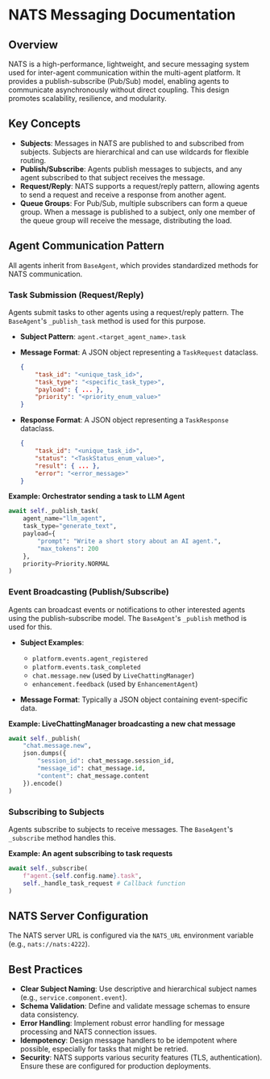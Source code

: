 # NATS Messaging Documentation

## Overview

NATS is a high-performance, lightweight, and secure messaging system used for inter-agent communication within the multi-agent platform. It provides a publish-subscribe (Pub/Sub) model, enabling agents to communicate asynchronously without direct coupling. This design promotes scalability, resilience, and modularity.

## Key Concepts

*   **Subjects**: Messages in NATS are published to and subscribed from subjects. Subjects are hierarchical and can use wildcards for flexible routing.
*   **Publish/Subscribe**: Agents publish messages to subjects, and any agent subscribed to that subject receives the message.
*   **Request/Reply**: NATS supports a request/reply pattern, allowing agents to send a request and receive a response from another agent.
*   **Queue Groups**: For Pub/Sub, multiple subscribers can form a queue group. When a message is published to a subject, only one member of the queue group will receive the message, distributing the load.

## Agent Communication Pattern

All agents inherit from `BaseAgent`, which provides standardized methods for NATS communication.

### Task Submission (Request/Reply)

Agents submit tasks to other agents using a request/reply pattern. The `BaseAgent`'s `_publish_task` method is used for this purpose.

*   **Subject Pattern**: `agent.<target_agent_name>.task`
*   **Message Format**: A JSON object representing a `TaskRequest` dataclass.

    ```json
    {
        "task_id": "<unique_task_id>",
        "task_type": "<specific_task_type>",
        "payload": { ... },
        "priority": "<priority_enum_value>"
    }
    ```

*   **Response Format**: A JSON object representing a `TaskResponse` dataclass.

    ```json
    {
        "task_id": "<unique_task_id>",
        "status": "<TaskStatus_enum_value>",
        "result": { ... },
        "error": "<error_message>"
    }
    ```

**Example: Orchestrator sending a task to LLM Agent**

```python
await self._publish_task(
    agent_name="llm_agent",
    task_type="generate_text",
    payload={
        "prompt": "Write a short story about an AI agent.",
        "max_tokens": 200
    },
    priority=Priority.NORMAL
)
```

### Event Broadcasting (Publish/Subscribe)

Agents can broadcast events or notifications to other interested agents using the publish-subscribe model. The `BaseAgent`'s `_publish` method is used for this.

*   **Subject Examples**:
    *   `platform.events.agent_registered`
    *   `platform.events.task_completed`
    *   `chat.message.new` (used by `LiveChattingManager`)
    *   `enhancement.feedback` (used by `EnhancementAgent`)

*   **Message Format**: Typically a JSON object containing event-specific data.

**Example: LiveChattingManager broadcasting a new chat message**

```python
await self._publish(
    "chat.message.new",
    json.dumps({
        "session_id": chat_message.session_id,
        "message_id": chat_message.id,
        "content": chat_message.content
    }).encode()
)
```

### Subscribing to Subjects

Agents subscribe to subjects to receive messages. The `BaseAgent`'s `_subscribe` method handles this.

**Example: An agent subscribing to task requests**

```python
await self._subscribe(
    f"agent.{self.config.name}.task",
    self._handle_task_request # Callback function
)
```

## NATS Server Configuration

The NATS server URL is configured via the `NATS_URL` environment variable (e.g., `nats://nats:4222`).

## Best Practices

*   **Clear Subject Naming**: Use descriptive and hierarchical subject names (e.g., `service.component.event`).
*   **Schema Validation**: Define and validate message schemas to ensure data consistency.
*   **Error Handling**: Implement robust error handling for message processing and NATS connection issues.
*   **Idempotency**: Design message handlers to be idempotent where possible, especially for tasks that might be retried.
*   **Security**: NATS supports various security features (TLS, authentication). Ensure these are configured for production deployments.


